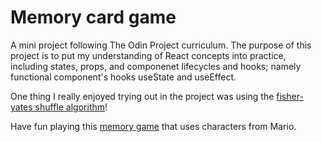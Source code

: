 # Memory card game

A mini project following The Odin Project curriculum. The purpose of this project is to put my understanding of React concepts into practice, including states, props, and componenet lifecycles and hooks; namely functional component's hooks useState and useEffect. 

One thing I really enjoyed trying out in the project was using the [fisher-yates shuffle algorithm](https://en.wikipedia.org/wiki/Fisher%E2%80%93Yates_shuffle)! 

Have fun playing this [memory game](https://fjuren.github.io/memory-card/) that uses characters from Mario.